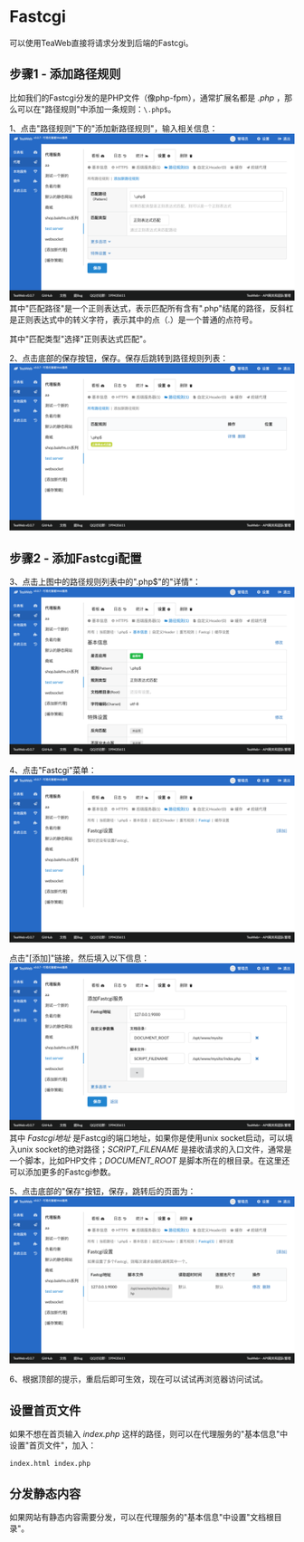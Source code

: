 # Fastcgi
可以使用TeaWeb直接将请求分发到后端的Fastcgi。

## 步骤1 - 添加路径规则
比如我们的Fastcgi分发的是PHP文件（像php-fpm），通常扩展名都是 *.php* ，那么可以在"路径规则"中添加一条规则：`\.php$`。

1、点击"路径规则"下的"添加新路径规则"，输入相关信息：
![fastcgi1.png](fastcgi1.png)
其中"匹配路径"是一个正则表达式，表示匹配所有含有".php"结尾的路径，反斜杠是正则表达式中的转义字符，表示其中的点（.）是一个普通的点符号。

其中"匹配类型"选择"正则表达式匹配"。

2、点击底部的保存按钮，保存。保存后跳转到路径规则列表：
![fastcgi2.png](fastcgi2.png)

## 步骤2 - 添加Fastcgi配置
3、点击上图中的路径规则列表中的"\.php$"的"详情"：
![fastcgi3.png](fastcgi3.png)

4、点击"Fastcgi"菜单：
![fastcgi4.png](fastcgi4.png)

点击"[添加]"链接，然后填入以下信息：
![fastcgi5.png](fastcgi5.png)
其中 *Fastcgi地址* 是Fastcgi的端口地址，如果你是使用unix socket启动，可以填入unix socket的绝对路径；*SCRIPT_FILENAME* 是接收请求的入口文件，通常是一个脚本，比如PHP文件；*DOCUMENT_ROOT* 是脚本所在的根目录。在这里还可以添加更多的Fastcgi参数。

5、点击底部的"保存"按钮，保存，跳转后的页面为：
![fastcgi6.png](fastcgi6.png)

6、根据顶部的提示，重启后即可生效，现在可以试试再浏览器访问试试。

## 设置首页文件
如果不想在首页输入 *index.php* 这样的路径，则可以在代理服务的"基本信息"中设置"首页文件"，加入：
~~~
index.html index.php
~~~

## 分发静态内容
如果网站有静态内容需要分发，可以在代理服务的"基本信息"中设置"文档根目录"。